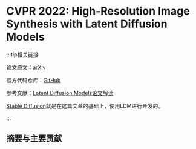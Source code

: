 # CVPR 2022: High-Resolution Image Synthesis with Latent Diffusion Models

:::tip相关链接

论文原文：[arXiv](https://arxiv.org/pdf/2112.10752.pdf)

官方代码仓库：[GitHub](https://github.com/CompVis/latent-diffusion)

参考文献：[Latent Diffusion Models论文解读](https://zhuanlan.zhihu.com/p/582693939)

[Stable Diffusion](https://github.com/Stability-AI/stablediffusion)就是在这篇文章的基础上，使用LDM进行开发的。

:::

## 摘要与主要贡献


